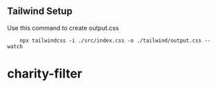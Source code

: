 <!-- <h3>Setup</h3>
<p>This is a setup</p> -->

<!-- # h1
## h2
### h3 -->

## Tailwind Setup

Use this command to create output.css

        npx tailwindcss -i ./src/index.css -o ./tailwind/output.css --watch
# charity-filter
